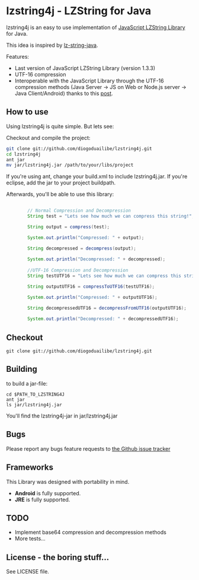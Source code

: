 # lzstring4j - LZString for Java

lzstring4j is an easy to use implementation of [JavaScript LZString Library](https://github.com/pieroxy/lz-string) for Java.

This idea is inspired by [lz-string-java](https://github.com/ownaginatious/lz-string-java).

Features:

 * Last version of JavaScript LZString Library (version 1.3.3) 
 * UTF-16 compression
 * Interoperable with the JavaScript Library through the UTF-16 compression methods (Java Server -> JS on Web or Node.js server -> Java Client/Android) 
 	thanks to this [post](http://www.productiverage.com/javascript-compression-putting-my-json-search-indexes-on-a-diet).

## How to use

Using lzstring4j is quite simple. But lets see:

Checkout and compile the project:

``` bash
git clone git://github.com/diogoduailibe/lzstring4j.git
cd lzstring4j
ant jar
mv jar/lzstring4j.jar /path/to/your/libs/project
```

If you're using ant, change your build.xml to include lzstring4j.jar. If you're eclipse, add the jar to your project buildpath.

Afterwards, you'll be able to use this library: 

``` java
	
	    // Normal Compression and Decompression
		String test = "Lets see how much we can compress this string!";

		String output = compress(test);

		System.out.println("Compressed: " + output);

		String decompressed = decompress(output);
		
		System.out.println("Decompressed: " + decompressed);
		
		//UTF-16 Compression and Decompression 
		String testUTF16 = "Lets see how much we can compress this string!";

		String outputUTF16 = compressToUTF16(testUTF16);

		System.out.println("Compressed: " + outputUTF16);

		String decompressedUTF16 = decompressFromUTF16(outputUTF16);
		
		System.out.println("Decompressed: " + decompressedUTF16);

```
 
## Checkout

	git clone git://github.com/diogoduailibe/lzstring4j.git

## Building

to build a jar-file:

	cd $PATH_TO_LZSTRING4J
	ant jar
	ls jar/lzstring4j.jar

You'll find the lzstring4j-jar in jar/lzstring4j.jar 

## Bugs

Please report any bugs feature requests to [the Github issue tracker](https://github.com/diogoduailibe/lzstring4j/issues)

## Frameworks

This Library was designed with portability in mind.

* __Android__ is fully supported.
* __JRE__ is fully supported.


## TODO

* Implement base64 compression and decompression methods
* More tests...

## License - the boring stuff...

See LICENSE file.
